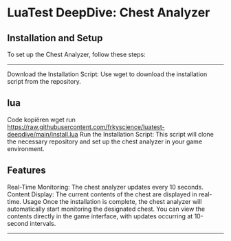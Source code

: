 # LuaTest DeepDive: Chest Analyzer



## Installation and Setup
To set up the Chest Analyzer, follow these steps: 

___________________________________________________________________________________________
Download the Installation Script: Use wget to download the installation script from the repository.

## lua
Code kopiëren
wget run https://raw.githubusercontent.com/frkyscience/luatest-deepdive/main/install.lua
Run the Installation Script: This script will clone the necessary repository and set up the chest analyzer in your game environment.

## Features
Real-Time Monitoring: The chest analyzer updates every 10 seconds.
Content Display: The current contents of the chest are displayed in real-time.
Usage
Once the installation is complete, the chest analyzer will automatically start monitoring the designated chest. You can view the contents directly in the game interface, with updates occurring at 10-second intervals.
-- -- -- -- -- -- -- -- -- -- -- -- -- -- -- -- -- -- -- -- -- -- -- -- 

